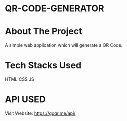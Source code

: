 # QR-CODE-GENERATOR

# About The Project

A simple web application which will generate a QR Code.

# Tech Stacks Used
HTML CSS JS

# API USED

Visit Website: https://goqr.me/api/
